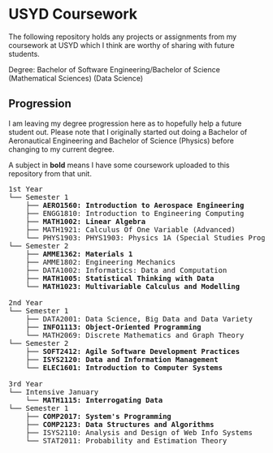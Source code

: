 # USYD Coursework

The following repository holds any projects or assignments from my coursework at USYD which I think are worthy of sharing with future students. 

Degree: Bachelor of Software Engineering/Bachelor of Science (Mathematical Sciences) (Data Science)

## Progression
I am leaving my degree progression here as to hopefully help a future student out. Please note that I originally started out doing a Bachelor of Aeronautical Engineering and Bachelor of Science (Physics) before changing to my current degree.

A subject in **bold** means I have some coursework uploaded to this repository from that unit.

<pre>
1st Year
└── Semester 1
    ├── <b>AERO1560: Introduction to Aerospace Engineering</b>
    ├── ENGG1810: Introduction to Engineering Computing
    ├── <b>MATH1002: Linear Algebra</b>
    ├── MATH1921: Calculus Of One Variable (Advanced)
    └── PHYS1903: PHYS1903: Physics 1A (Special Studies Program)
└── Semester 2
    ├── <b>AMME1362: Materials 1</b>
    ├── AMME1802: Engineering Mechanics
    ├── DATA1002: Informatics: Data and Computation
    ├── <b>MATH1005: Statistical Thinking with Data</b>
    └── <b>MATH1023: Multivariable Calculus and Modelling</b>
    
2nd Year
└── Semester 1
    ├── DATA2001: Data Science, Big Data and Data Variety
    ├── <b>INFO1113: Object-Oriented Programming</b>
    └── MATH2069: Discrete Mathematics and Graph Theory
└── Semester 2
    ├── <b>SOFT2412: Agile Software Development Practices</b>
    ├── <b>ISYS2120: Data and Information Management</b>
    └── <b>ELEC1601: Introduction to Computer Systems</b>

3rd Year
└── Intensive January
    └── <b>MATH1115: Interrogating Data</b> 
└── Semester 1
    ├── <b>COMP2017: System's Programming</b>
    ├── <b>COMP2123: Data Structures and Algorithms</b>
    ├── ISYS2110: Analysis and Design of Web Info Systems
    └── STAT2011: Probability and Estimation Theory
</pre>

